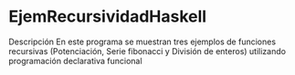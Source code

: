 # EjemRecursividadHaskell





Descripción 
En este programa se muestran tres ejemplos de funciones recursivas (Potenciación, Serie fibonacci y División de enteros) utilizando programación declarativa funcional

